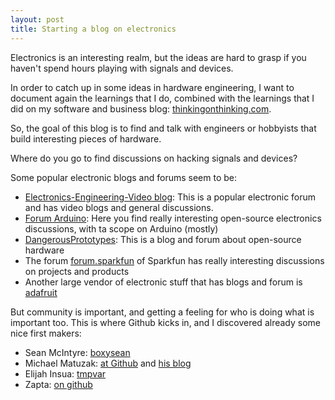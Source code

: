 ```yaml
---
layout: post
title: Starting a blog on electronics
---
```

Electronics is an interesting realm, but the ideas are hard to grasp if you haven't spend hours playing with signals and devices.

In order to catch up in some ideas in hardware engineering, I want to document again the learnings that I do, combined with the learnings that I did on my software and business blog: [thinkingonthinking.com](http://thinkingonthinking.com).

So, the goal of this blog is to find and talk with engineers or hobbyists that build interesting pieces of hardware.

Where do you go to find discussions on hacking signals and devices?

Some popular electronic blogs and forums seem to be:

* [Electronics-Engineering-Video blog](http://www.eevblog.com/): This is a popular electronic forum and has video blogs and general discussions.
* [Forum Arduino](http://forum.arduino.cc/index.php): Here you find really interesting open-source electronics discussions, with ta scope on  Arduino (mostly)
* [DangerousPrototypes](http://dangerousprototypes.com/): This is a blog and forum about open-source hardware
* The forum [forum.sparkfun](https://forum.sparkfun.com/) of Sparkfun has really interesting discussions on projects and products
* Another large vendor of electronic stuff that has blogs and forum is [adafruit](https://www.adafruit.com/)

But community is important, and getting a feeling for who is doing what is important too. This is where Github kicks in, and I discovered already some nice first makers:

* Sean McIntyre: [boxysean](http://boxysean.com/blog/)
* Michael Matuzak: [at Github](https://github.com/emkay) and [his blog](http://lambdaphant.com/)
* Elijah Insua: [tmpvar](http://blog.tmpvar.com/)
* Zapta: [on github](https://github.com/zapta)
